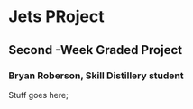 # Jets PRoject
## Second -Week Graded Project
### Bryan Roberson, Skill Distillery student

Stuff goes here; 